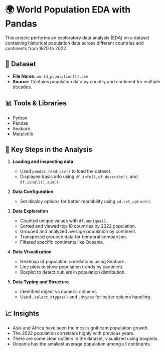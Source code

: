 # 🌍 World Population EDA with Pandas

This project performs an exploratory data analysis (EDA) on a dataset containing historical population data across different countries and continents from 1970 to 2022.

## 📁 Dataset

- **File Name:** `world_population(1).csv`
- **Source:** Contains population data by country and continent for multiple decades.

## 📊 Tools & Libraries

- Python
- Pandas
- Seaborn
- Matplotlib

## 📌 Key Steps in the Analysis

1. **Loading and inspecting data**
   - Used `pandas.read_csv()` to load the dataset.
   - Displayed basic info using `df.info()`, `df.describe()`, and `df.isnull().sum()`.

2. **Data Configuration**
   - Set display options for better readability using `pd.set_option()`.

3. **Data Exploration**
   - Counted unique values with `df.nunique()`.
   - Sorted and viewed top 10 countries by 2022 population.
   - Grouped and analyzed average population by continent.
   - Transposed grouped data for temporal comparison.
   - Filtered specific continents like Oceania.

4. **Data Visualization**
   - Heatmap of population correlations using Seaborn.
   - Line plots to show population trends by continent.
   - Boxplot to detect outliers in population distribution.

5. **Data Typing and Structure**
   - Identified object vs numeric columns.
   - Used `.select_dtypes()` and `.dtypes` for better column handling.

## 📈 Insights

- Asia and Africa have seen the most significant population growth.
- The 2022 population correlates highly with previous years.
- There are some clear outliers in the dataset, visualized using boxplots.
- Oceania has the smallest average population among all continents.
